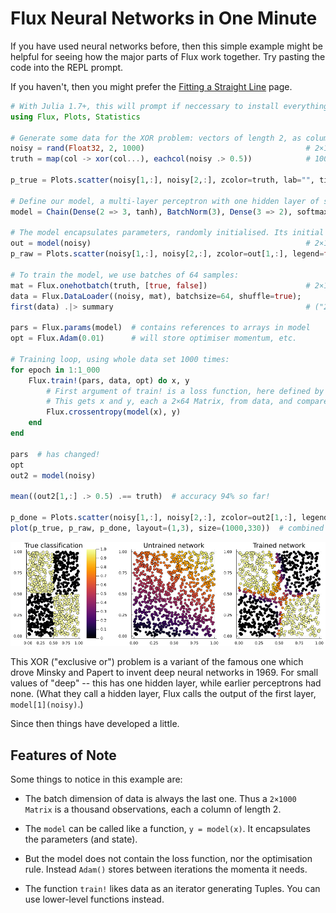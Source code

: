 # Flux Neural Networks in One Minute

If you have used neural networks before, then this simple example might be helpful for seeing how the major parts of Flux work together. Try pasting the code into the REPL prompt.

If you haven't, then you might prefer the [Fitting a Straight Line](models/overview.jl) page.

```julia
# With Julia 1.7+, this will prompt if neccessary to install everything, including CUDA:
using Flux, Plots, Statistics

# Generate some data for the XOR problem: vectors of length 2, as columns of a matrix:
noisy = rand(Float32, 2, 1000)                                    # 2×1000 Matrix{Float32}
truth = map(col -> xor(col...), eachcol(noisy .> 0.5))            # 1000-element Vector{Bool}

p_true = Plots.scatter(noisy[1,:], noisy[2,:], zcolor=truth, lab="", title="True classification")

# Define our model, a multi-layer perceptron with one hidden layer of size 3:
model = Chain(Dense(2 => 3, tanh), BatchNorm(3), Dense(3 => 2), softmax)

# The model encapsulates parameters, randomly initialised. Its initial output is:
out = model(noisy)                                                # 2×1000 Matrix{Float32}
p_raw = Plots.scatter(noisy[1,:], noisy[2,:], zcolor=out[1,:], legend=false, title="Untrained network")

# To train the model, we use batches of 64 samples:
mat = Flux.onehotbatch(truth, [true, false])                      # 2×1000 OneHotMatrix
data = Flux.DataLoader((noisy, mat), batchsize=64, shuffle=true);
first(data) .|> summary                                           # ("2×64 Matrix{Float32}", "2×64 Matrix{Bool}")

pars = Flux.params(model)  # contains references to arrays in model
opt = Flux.Adam(0.01)      # will store optimiser momentum, etc.

# Training loop, using whole data set 1000 times:
for epoch in 1:1_000
    Flux.train!(pars, data, opt) do x, y
        # First argument of train! is a loss function, here defined by a `do` block.
        # This gets x and y, each a 2×64 Matrix, from data, and compares:
        Flux.crossentropy(model(x), y)
    end
end

pars  # has changed!
opt
out2 = model(noisy)

mean((out2[1,:] .> 0.5) .== truth)  # accuracy 94% so far!

p_done = Plots.scatter(noisy[1,:], noisy[2,:], zcolor=out2[1,:], legend=false, title="Trained network")
plot(p_true, p_raw, p_done, layout=(1,3), size=(1000,330))  # combined plot, shown below
```

![](../assets/oneminute.png)


This XOR ("exclusive or") problem is a variant of the famous one which drove Minsky and Papert to invent deep neural networks in 1969. For small values of "deep" -- this has one hidden layer, while earlier perceptrons had none. (What they call a hidden layer, Flux calls the output of the first layer, `model[1](noisy)`.)

Since then things have developed a little. 

## Features of Note

Some things to notice in this example are:

* The batch dimension of data is always the last one. Thus a `2×1000 Matrix` is a thousand observations, each a column of length 2.

* The `model` can be called like a function, `y = model(x)`. It encapsulates the parameters (and state).

* But the model does not contain the loss function, nor the optimisation rule. Instead `Adam()` stores between iterations the momenta it needs.

* The function `train!` likes data as an iterator generating Tuples. You can use lower-level functions instead.
